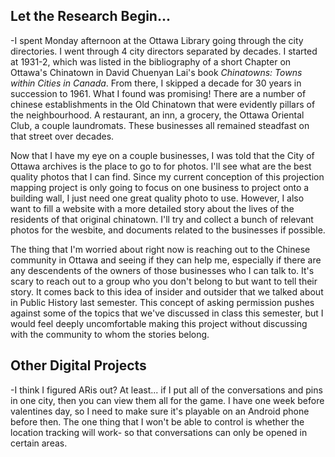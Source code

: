 ## Let the Research Begin... ##
-I spent Monday afternoon at the Ottawa Library going through the city directories. I went through 4 city directors separated by decades. I started at 1931-2, which was listed in the bibliography of a short Chapter on Ottawa's Chinatown in David Chuenyan Lai's book *Chinatowns: Towns within Cities in Canada*. From there, I skipped a decade for 30 years in succession to 1961. What I found was promising! There are a number of chinese establishments in the Old Chinatown that were evidently pillars of the neighbourhood. A restaurant, an inn, a grocery, the Ottawa Oriental Club, a couple laundromats. These businesses all remained steadfast on that street over decades. 

Now that I have my eye on a couple businesses, I was told that the City of Ottawa archives is the place to go to for photos. I'll see what are the best quality photos that I can find. Since my current conception of this projection mapping project is only going to focus on one business to project onto a building wall, I just need one great quality photo to use. However, I also want to fill a website with a more detailed story about the lives of the residents of that original chinatown. I'll try and collect a bunch of relevant photos for the wesbite, and documents related to the businesses if possible.

The thing that I'm worried about right now is reaching out to the Chinese community in Ottawa and seeing if they can help me, especially if there are any descendents of the owners of those businesses who I can talk to. It's scary to reach out to a group who you don't belong to but want to tell their story. It comes back to this idea of insider and outsider that we talked about in Public History last semester. This concept of asking permission pushes against some of the topics that we've discussed in class this semester, but I would feel deeply uncomfortable making this project without discussing with the community to whom the stories belong.

## Other Digital Projects ##
-I think I figured ARis out? At least... if I put all of the conversations and pins in one city, then you can view them all for the game. I have one week before valentines day, so I need to make sure it's playable on an Android phone before then. The one thing that I won't be able to control is whether the location tracking will work- so that conversations can only be opened in certain areas.
